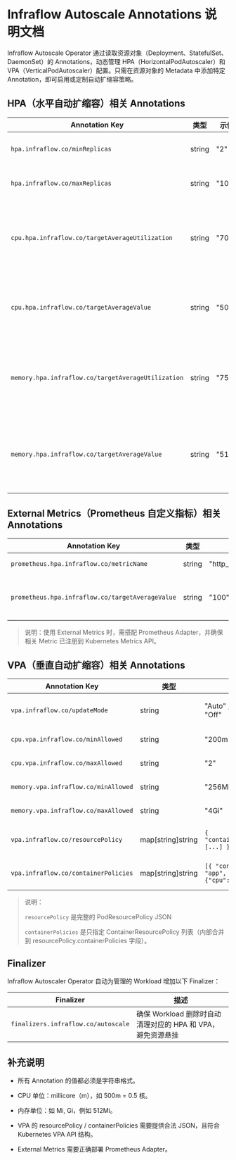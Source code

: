 # Infraflow Autoscale Annotations 说明文档

Infraflow Autoscale Operator 通过读取资源对象（Deployment、StatefulSet、DaemonSet）的 Annotations，动态管理 HPA（HorizontalPodAutoscaler）和 VPA（VerticalPodAutoscaler）配置。只需在资源对象的 Metadata 中添加特定 Annotation，即可启用或定制自动扩缩容策略。

## HPA（水平自动扩缩容）相关 Annotations

| Annotation Key | 类型 | 示例值 | 描述 |
|----------------|------|--------|------|
| `hpa.infraflow.co/minReplicas` | string | "2" | 最小副本数 |
| `hpa.infraflow.co/maxReplicas` | string | "10" | 最大副本数 |
| `cpu.hpa.infraflow.co/targetAverageUtilization` | string | "70" | CPU 使用率目标（百分比 %） |
| `cpu.hpa.infraflow.co/targetAverageValue` | string | "500m" | CPU 使用量目标（核数） |
| `memory.hpa.infraflow.co/targetAverageUtilization` | string | "75" | 内存使用率目标（百分比 %） |
| `memory.hpa.infraflow.co/targetAverageValue` | string | "512Mi" | 内存使用量目标（字节数） |

## External Metrics（Prometheus 自定义指标）相关 Annotations

| Annotation Key | 类型 | 示例值 | 描述 |
|----------------|------|--------|------|
| `prometheus.hpa.infraflow.co/metricName` | string | "http_requests_total" | Prometheus 指标名称 |
| `prometheus.hpa.infraflow.co/targetAverageValue` | string | "100" | 目标指标值（一般是每副本指标期望值） |

> 说明：使用 External Metrics 时，需搭配 Prometheus Adapter，并确保相关 Metric 已注册到 Kubernetes Metrics API。

## VPA（垂直自动扩缩容）相关 Annotations

| Annotation Key | 类型 | 示例值 | 描述 |
|----------------|------|--------|------|
| `vpa.infraflow.co/updateMode` | string | "Auto" , "Initial" , "Off" | VPA 更新模式。Auto 表示自动调整，Initial 表示仅初始化时设置，Off 禁用更新 |
| `cpu.vpa.infraflow.co/minAllowed` | string | "200m" | 容器允许的最小 CPU 资源限制 |
| `cpu.vpa.infraflow.co/maxAllowed` | string | "2" | 容器允许的最大 CPU 资源限制 |
| `memory.vpa.infraflow.co/minAllowed` | string | "256Mi" | 容器允许的最小内存资源限制 |
| `memory.vpa.infraflow.co/maxAllowed` | string | "4Gi" | 容器允许的最大内存资源限制 |
| `vpa.infraflow.co/resourcePolicy`	| map[string]string | `{ "containerPolicies": [...] }`|	PodResourcePolicy 配置，详细控制各容器的扩缩规则|
| `vpa.infraflow.co/containerPolicies` |	map[string]string |	`[{ "containerName": "app", "minAllowed": {"cpu": "200m"} }]` | ContainerResourcePolicy 列表，独立配置单个容器的资源策略|

>说明：
>
>`resourcePolicy` 是完整的 PodResourcePolicy JSON
>
>`containerPolicies` 是只指定 ContainerResourcePolicy 列表（内部合并到 resourcePolicy.containerPolicies 字段）。

## Finalizer

Infraflow Autoscaler Operator 自动为管理的 Workload 增加以下 Finalizer：

| Finalizer | 描述 |
|-----------|------|
| `finalizers.infraflow.co/autoscale` | 确保 Workload 删除时自动清理对应的 HPA 和 VPA，避免资源悬挂 | 

## 补充说明
 + 所有 Annotation 的值都必须是字符串格式。

 + CPU 单位：millicore（m），如 500m = 0.5 核。

 + 内存单位：如 Mi, Gi，例如 512Mi。

 + VPA 的 resourcePolicy / containerPolicies 需要提供合法 JSON，且符合 Kubernetes VPA API 结构。

 + External Metrics 需要正确部署 Prometheus Adapter。


